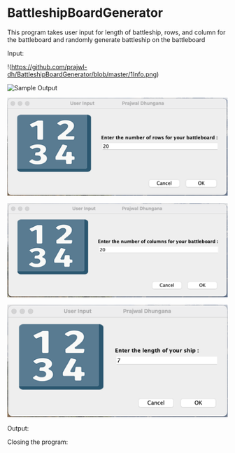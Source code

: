 # BattleshipBoardGenerator
This program takes user input for length of battleship, rows, and column for the battleboard and randomly generate battleship on the battleboard

Input:

!(https://github.com/prajwl-dh/BattleshipBoardGenerator/blob/master/1Info.png)

![Sample Output](https://github.com/prajwl-dh/BattleshipBoardGenerator/blob/master/1Input.png)

![Sample Output](https://github.com/prajwl-dh/BattleshipBoardGenerator/blob/master/2Input.png)

![Sample Output](https://github.com/prajwl-dh/BattleshipBoardGenerator/blob/master/3Input.png)

![Sample Output](https://github.com/prajwl-dh/BattleshipBoardGenerator/blob/master/4Input.png)

Output:


Closing the program:

